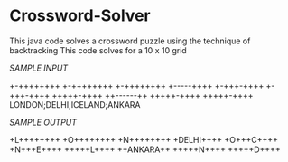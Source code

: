 # Crossword-Solver
This java code solves a crossword puzzle using the technique of backtracking
This code solves for a 10 x 10 grid 

*SAMPLE INPUT*

+-++++++++
+-++++++++
+-++++++++
+-----++++
+-+++-++++
+-+++-++++
+++++-++++
++------++
+++++-++++
+++++-++++
LONDON;DELHI;ICELAND;ANKARA


*SAMPLE OUTPUT*

+L++++++++
+O++++++++
+N++++++++
+DELHI++++
+O+++C++++
+N+++E++++
+++++L++++
++ANKARA++
+++++N++++
+++++D++++
